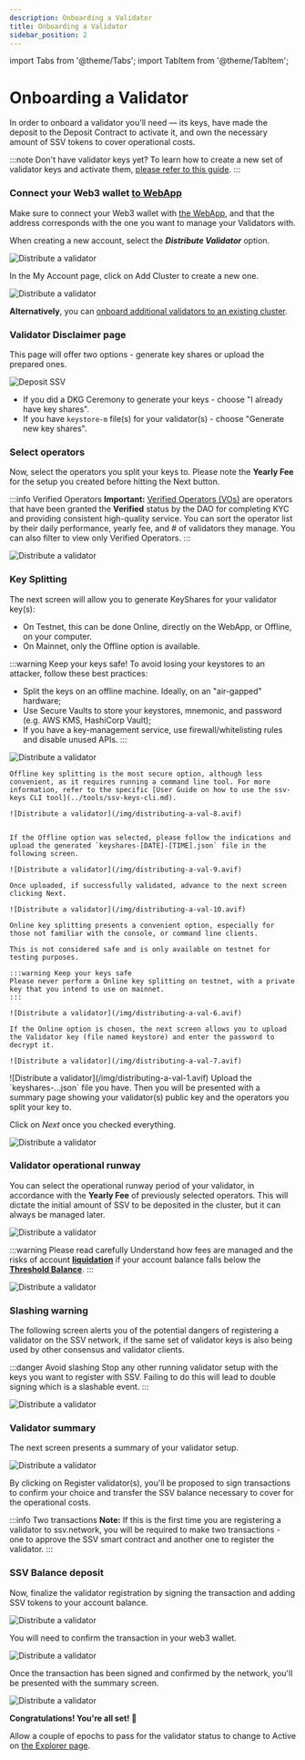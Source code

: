 ```yaml
---
description: Onboarding a Validator
title: Onboarding a Validator
sidebar_position: 2
---
```


import Tabs from '@theme/Tabs';
import TabItem from '@theme/TabItem';

# Onboarding a Validator

In order to onboard a validator you'll need — its keys, have made the deposit to the Deposit Contract to activate it, and own the necessary amount of SSV tokens to cover operational costs.

:::note Don't have validator keys yet?
To learn how to create a new set of validator keys and activate them, [please refer to this guide](creating-a-new-validator.md).
:::

### Connect your Web3 wallet [to WebApp](https://app.ssv.network/clusters)

Make sure to connect your Web3 wallet with [the WebApp](https://app.ssv.network/clusters), and that the address corresponds with the one you want to manage your Validators with.

<Tabs>
  <TabItem value="new-accounts" label="New Accounts">

  When creating a new account, select the _**Distribute Validator**_ option.

  ![Distribute a validator](/img/distributing-a-val-1.avif)

  </TabItem>
  <TabItem value="existing-accounts" label="Existing Accounts">

  In the My Account page, click on Add Cluster to create a new one.

  ![Distribute a validator](/img/distributing-a-val-2.avif)

  **Alternatively**, you can [onboard additional validators to an existing cluster](/stakers/cluster-management/adding-validator-to-existing-cluster.md).

  </TabItem>
</Tabs>  

### Validator Disclaimer page

This page will offer two options - generate key shares or upload the prepared ones. 

<div style={{ display: 'flex', justifyContent: 'center' }}>
  <img 
    src="/img/distributing-a-val-3.png" 
    alt="Deposit SSV" 
    style={{ width: '50%'}}
  />
</div>

- If you did a DKG Ceremony to generate your keys - choose "I already have key shares".
- If you have `keystore-m` file(s) for your validator(s) - choose "Generate new key shares".


<Tabs>
  <TabItem value="new-keyshares" label="Generate new key shares">

### Select operators

Now, select the operators you split your keys to. Please note the **Yearly Fee** for the setup you created before hitting the Next button.

:::info Verified Operators
**Important:** [Verified Operators (VOs)](/docs/operators/operator-onboarding/verified-operators.md) are operators that have been granted the **Verified** status by the DAO for completing KYC and providing consistent high-quality service. You can sort the operator list by their daily performance, yearly fee, and # of validators they manage. You can also filter to view only Verified Operators.
:::

![Distribute a validator](/img/distributing-a-val-4.avif)

### Key Splitting

The next screen will allow you to generate KeyShares for your validator key(s):
- On Testnet, this can be done Online, directly on the WebApp, or Offline, on your computer.
- On Mainnet, only the Offline option is available.

:::warning Keep your keys safe!
To avoid losing your keystores to an attacker, follow these best practices:
- Split the keys on an offline machine. Ideally, on an "air-gapped" hardware;
- Use Secure Vaults to store your keystores, mnemonic, and password (e.g. AWS KMS, HashiCorp Vault);
- If you have a key-management service, use firewall/whitelisting rules and disable unused APIs.
:::

![Distribute a validator](/img/distributing-a-val-5.avif)

<Tabs>
  <TabItem value="offline" label="Offline Key Splitting">

    Offline key splitting is the most secure option, although less convenient, as it requires running a command line tool. For more information, refer to the specific [User Guide on how to use the ssv-keys CLI tool](../tools/ssv-keys-cli.md).

    ![Distribute a validator](/img/distributing-a-val-8.avif)


    If the Offline option was selected, please follow the indications and upload the generated `keyshares-[DATE]-[TIME].json` file in the following screen.

    ![Distribute a validator](/img/distributing-a-val-9.avif)

    Once uploaded, if successfully validated, advance to the next screen clicking Next.

    ![Distribute a validator](/img/distributing-a-val-10.avif)

  </TabItem>
  <TabItem value="online" label="Online Key Splitting">

    Online key splitting presents a convenient option, especially for those not familiar with the console, or command line clients.

    This is not considered safe and is only available on testnet for testing purposes.

    :::warning Keep your keys safe
    Please never perform a Online key splitting on testnet, with a private key that you intend to use on mainnet.
    :::

    ![Distribute a validator](/img/distributing-a-val-6.avif)

    If the Online option is chosen, the next screen allows you to upload the Validator key (file named keystore) and enter the password to decrypt it.

    ![Distribute a validator](/img/distributing-a-val-7.avif)

  </TabItem>
</Tabs>  
  ![Distribute a validator](/img/distributing-a-val-1.avif)

  </TabItem>
  <TabItem value="existing-keyshares" label="I already have key shares">
  Upload the `keyshares-...json` file you have. Then you will be presented with a summary page showing your validator(s) public key and the operators you split your key to.

  Click on _Next_ once you checked everything.
  <div style={{ display: 'flex', justifyContent: 'center' }}>
    <img 
      src="/img/distributing-a-val-4.png" 
      alt="Distribute a validator" 
      style={{ width: '100%'}}
    />
  </div>
  </TabItem>
</Tabs>  

### Validator operational runway

You can select the operational runway period of your validator, in accordance with the **Yearly Fee** of previously selected operators. This will dictate the initial amount of SSV to be deposited in the cluster, but it can always be managed later.

![Distribute a validator](/img/distributing-a-val-11.avif)

:::warning Please read carefully
Understand how fees are managed and the risks of account [**liquidation**](../../learn/glossary.md#liquidation) if your account balance falls below the [**Threshold Balance**](../../learn/glossary.md#liquidation-collateral).
:::

![Distribute a validator](/img/distributing-a-val-12.avif)

### Slashing warning

The following screen alerts you of the potential dangers of registering a validator on the SSV network, if the same set of validator keys is also being used by other consensus and validator clients.

:::danger Avoid slashing
Stop any other running validator setup with the keys you want to register with SSV. Failing to do this will lead to double signing which is a slashable event.
:::

![Distribute a validator](/img/distributing-a-val-13.avif)

### Validator summary

The next screen presents a summary of your validator setup.

![Distribute a validator](/img/distributing-a-val-14.avif)


By clicking on Register validator(s), you'll be proposed to sign transactions to confirm your choice and transfer the SSV balance necessary to cover for the operational costs.

:::info Two transactions
**Note:** If this is the first time you are registering a validator to ssv.network, you will be required to make two transactions - one to approve the SSV smart contract and another one to register the validator.
:::

### SSV Balance deposit

Now, finalize the validator registration by signing the transaction and adding SSV tokens to your account balance.

  <div style={{ display: 'flex', justifyContent: 'center' }}>
    <img 
      src="/img/distributing-a-val-15.png" 
      alt="Distribute a validator" 
      style={{ width: '40%'}}
    />
  </div>

You will need to confirm the transaction in your web3 wallet.

![Distribute a validator](/img/distributing-a-val-16.avif)

Once the transaction has been signed and confirmed by the network, you'll be presented with the summary screen.

![Distribute a validator](/img/distributing-a-val-17.avif)

**Congratulations! You're all set! 🥳**

Allow a couple of epochs to pass for the validator status to change to Active on [the Explorer page](https://explorer.ssv.network/).
